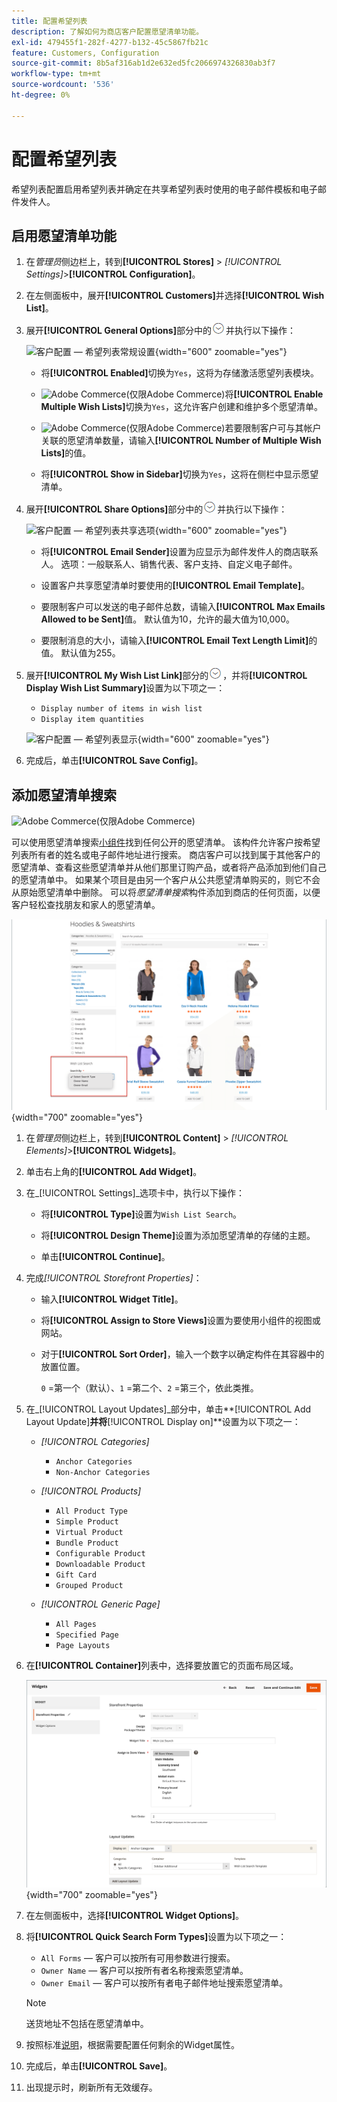 ```yaml
---
title: 配置希望列表
description: 了解如何为商店客户配置愿望清单功能。
exl-id: 479455f1-282f-4277-b132-45c5867fb21c
feature: Customers, Configuration
source-git-commit: 8b5af316ab1d2e632ed5fc2066974326830ab3f7
workflow-type: tm+mt
source-wordcount: '536'
ht-degree: 0%

---
```


# 配置希望列表

希望列表配置启用希望列表并确定在共享希望列表时使用的电子邮件模板和电子邮件发件人。

## 启用愿望清单功能

1. 在&#x200B;_管理员_&#x200B;侧边栏上，转到&#x200B;**[!UICONTROL Stores]** > _[!UICONTROL Settings]_>**[!UICONTROL Configuration]**。

1. 在左侧面板中，展开&#x200B;**[!UICONTROL Customers]**&#x200B;并选择&#x200B;**[!UICONTROL Wish List]**。

1. 展开&#x200B;**[!UICONTROL General Options]**&#x200B;部分中的![扩展选择器](../assets/icon-display-expand.png)并执行以下操作：

   ![客户配置 — 希望列表常规设置](../configuration-reference/customers/assets/wishlist-general-options.png){width="600" zoomable="yes"}

   - 将&#x200B;**[!UICONTROL Enabled]**&#x200B;切换为`Yes`，这将为存储激活愿望列表模块。

   - ![Adobe Commerce](../assets/adobe-logo.svg)(仅限Adobe Commerce)将&#x200B;**[!UICONTROL Enable Multiple Wish Lists]**&#x200B;切换为`Yes`，这允许客户创建和维护多个愿望清单。

   - ![Adobe Commerce](../assets/adobe-logo.svg)(仅限Adobe Commerce)若要限制客户可与其帐户关联的愿望清单数量，请输入&#x200B;**[!UICONTROL Number of Multiple Wish Lists]**&#x200B;的值。

   - 将&#x200B;**[!UICONTROL Show in Sidebar]**&#x200B;切换为`Yes`，这将在侧栏中显示愿望清单。

1. 展开&#x200B;**[!UICONTROL Share Options]**&#x200B;部分中的![扩展选择器](../assets/icon-display-expand.png)并执行以下操作：

   ![客户配置 — 希望列表共享选项](../configuration-reference/customers/assets/wishlist-share-options.png){width="600" zoomable="yes"}

   - 将&#x200B;**[!UICONTROL Email Sender]**&#x200B;设置为应显示为邮件发件人的商店联系人。 选项：一般联系人、销售代表、客户支持、自定义电子邮件。

   - 设置客户共享愿望清单时要使用的&#x200B;**[!UICONTROL Email Template]**。

   - 要限制客户可以发送的电子邮件总数，请输入&#x200B;**[!UICONTROL Max Emails Allowed to be Sent]**&#x200B;值。 默认值为10，允许的最大值为10,000。

   - 要限制消息的大小，请输入&#x200B;**[!UICONTROL Email Text Length Limit]**&#x200B;的值。 默认值为255。

1. 展开&#x200B;**[!UICONTROL My Wish List Link]**&#x200B;部分的![扩展选择器](../assets/icon-display-expand.png)，并将&#x200B;**[!UICONTROL Display Wish List Summary]**&#x200B;设置为以下项之一：

   - `Display number of items in wish list`
   - `Display item quantities`

   ![客户配置 — 希望列表显示](../configuration-reference/customers/assets/wishlist-my-wishlist-link.png){width="600" zoomable="yes"}

1. 完成后，单击&#x200B;**[!UICONTROL Save Config]**。

## 添加愿望清单搜索

![Adobe Commerce](../assets/adobe-logo.svg)(仅限Adobe Commerce)

可以使用愿望清单搜索[小组件](../content-design/widgets.md)找到任何公开的愿望清单。 该构件允许客户按希望列表所有者的姓名或电子邮件地址进行搜索。 商店客户可以找到属于其他客户的愿望清单、查看这些愿望清单并从他们那里订购产品，或者将产品添加到他们自己的愿望清单中。 如果某个项目是由另一个客户从公共愿望清单购买的，则它不会从原始愿望清单中删除。 可以将&#x200B;_愿望清单搜索_&#x200B;构件添加到商店的任何页面，以便客户轻松查找朋友和家人的愿望清单。

![示例店面 — 希望列表搜索](./assets/storefront-wishlist-search.png){width="700" zoomable="yes"}

1. 在&#x200B;_管理员_&#x200B;侧边栏上，转到&#x200B;**[!UICONTROL Content]** > _[!UICONTROL Elements]_>**[!UICONTROL Widgets]**。

1. 单击右上角的&#x200B;**[!UICONTROL Add Widget]**。

1. 在&#x200B;_[!UICONTROL Settings]_选项卡中，执行以下操作：

   - 将&#x200B;**[!UICONTROL Type]**&#x200B;设置为`Wish List Search`。

   - 将&#x200B;**[!UICONTROL Design Theme]**&#x200B;设置为添加愿望清单的存储的主题。

   - 单击&#x200B;**[!UICONTROL Continue]**。

1. 完成&#x200B;_[!UICONTROL Storefront Properties]_：

   - 输入&#x200B;**[!UICONTROL Widget Title]**。

   - 将&#x200B;**[!UICONTROL Assign to Store Views]**&#x200B;设置为要使用小组件的视图或网站。

   - 对于&#x200B;**[!UICONTROL Sort Order]**，输入一个数字以确定构件在其容器中的放置位置。

     `0` =第一个（默认）、`1` =第二个、`2` =第三个，依此类推。

1. 在&#x200B;_[!UICONTROL Layout Updates]_部分中，单击&#x200B;**[!UICONTROL Add Layout Update]**并将&#x200B;**[!UICONTROL Display on]**设置为以下项之一：

   - _[!UICONTROL Categories]_

      - `Anchor Categories`
      - `Non-Anchor Categories`

   - _[!UICONTROL Products]_

      - `All Product Type`
      - `Simple Product`
      - `Virtual Product`
      - `Bundle Product`
      - `Configurable Product`
      - `Downloadable Product`
      - `Gift Card`
      - `Grouped Product`

   - _[!UICONTROL Generic Page]_

      - `All Pages`
      - `Specified Page`
      - `Page Layouts`

1. 在&#x200B;**[!UICONTROL Container]**&#x200B;列表中，选择要放置它的页面布局区域。

   ![愿望清单搜索小组件 — 布局](./assets/widget-wishlist-search-storefront.png){width="700" zoomable="yes"}

1. 在左侧面板中，选择&#x200B;**[!UICONTROL Widget Options]**。

1. 将&#x200B;**[!UICONTROL Quick Search Form Types]**&#x200B;设置为以下项之一：

   - `All Forms` — 客户可以按所有可用参数进行搜索。
   - `Owner Name` — 客户可以按所有者名称搜索愿望清单。
   - `Owner Email` — 客户可以按所有者电子邮件地址搜索愿望清单。

   >[!NOTE]
   >
   >送货地址不包括在愿望清单中。

1. 按照标准[说明](../content-design/widget-create.md)，根据需要配置任何剩余的Widget属性。

1. 完成后，单击&#x200B;**[!UICONTROL Save]**。

1. 出现提示时，刷新所有无效缓存。
